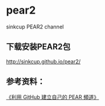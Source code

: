 pear2
=====

sinkcup PEAR2 channel


下载安装PEAR2包
---------------

http://sinkcup.github.io/pear2/


参考资料：
---------

[《利用 GitHub 建立自己的 PEAR 頻道》](http://www.openfoundry.org/index.php?option=com_content&task=view&id=8733&Itemid=4)
